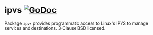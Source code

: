 # ipvs [![GoDoc](https://godoc.org/github.com/cloudflare/ipvs?status.svg)](https://godoc.org/github.com/cloudflare/ipvs)

Package `ipvs` provides programmatic access to Linux's IPVS to manage services
and destinations.
3-Clause BSD licensed.
